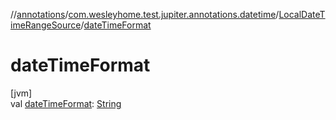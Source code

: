 //[annotations](../../../index.md)/[com.wesleyhome.test.jupiter.annotations.datetime](../index.md)/[LocalDateTimeRangeSource](index.md)/[dateTimeFormat](date-time-format.md)

# dateTimeFormat

[jvm]\
val [dateTimeFormat](date-time-format.md): [String](https://kotlinlang.org/api/latest/jvm/stdlib/kotlin/-string/index.html)

